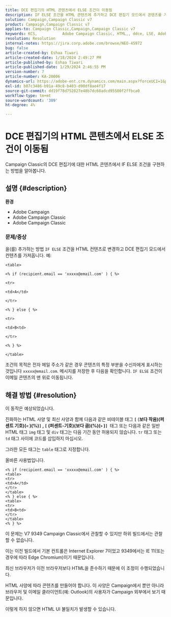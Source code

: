 ```yaml
---
title: DCE 편집기의 HTML 콘텐츠에서 ELSE 조건이 이동됨
description: IF ELSE 조건을 HTML 콘텐츠에 추가하고 DCE 편집기 모드에서 콘텐츠를 가져오는 방법에 대해 알아봅니다.
solution: Campaign,Campaign Classic v7
product: Campaign,Campaign Classic v7
applies-to: Campaign Classic,Campaign,Campaign Classic v7
keywords: KCS, ​​​ ​ ​ ​ ​ ​ ​ ​ ​ ​​ ​Adobe Campaign Classic, HTML,, ddce, LSE, Adobe CampaignLSE, 문제 해결
resolution: Resolution
internal-notes: https://jira.corp.adobe.com/browse/NEO-45972
bug: false
article-created-by: Eshaa Tiwari
article-created-date: 1/18/2024 2:49:27 PM
article-published-by: Eshaa Tiwari
article-published-date: 1/29/2024 2:46:55 PM
version-number: 7
article-number: KA-20006
dynamics-url: https://adobe-ent.crm.dynamics.com/main.aspx?forceUCI=1&pagetype=entityrecord&etn=knowledgearticle&id=81d16bc2-10b6-ee11-a569-6045bd006b3d
exl-id: b07c3486-b91a-49c8-b403-d90df8ae4f17
source-git-commit: dd19f78d752827e48b7dc68adcd95500f2ffbca0
workflow-type: tm+mt
source-wordcount: '309'
ht-degree: 4%

---
```


# DCE 편집기의 HTML 콘텐츠에서 ELSE 조건이 이동됨


Campaign Classic의 DCE 편집기에 대한 HTML 콘텐츠에서 IF ELSE 조건을 구현하는 방법을 알아봅니다.

## 설명 {#description}


<b>환경</b>

- Adobe Campaign
- Adobe Campaign Classic
- Adobe Campaign Classic


### <b>문제/증상</b>

을(를) 추가하는 방법 `IF ELSE` 조건을 HTML 컨텐츠로 변경하고 DCE 편집기 모드에서 컨텐츠를 가져옵니다. 예:


```
<table>

<% if (recipient.email == 'xxxxx@email.com' ) { %>

<tr>

<td>A</td>

</tr>

<% } else { %>

<tr>

<td>B<td>

</tr>

<% } %>

</table>
```


조건의 목적은 전자 메일 주소가 같은 경우 콘텐츠의 특정 부분을 수신자에게 표시하는 것입니다 `xxxxx@email.com`. 메시지를 저장한 후 다음을 확인합니다. `IF ELSE` 조건이 이메일 콘텐츠의 맨 위로 이동됩니다.


## 해결 방법 {#resolution}


이 동작은 예상되었습니다.

진화하는 HTML 사양 및 최신 사양과 함께 다음과 같은 비테이블 태그 <b>`[` </b>(<b>보다 작음)(퍼센트 기호)(`<` )(%)`]` , `[` (퍼센트-기호)(보다 큼)(%)(`>` )`]`  </b>태그 또는 다음과 같은 일반 HTML 태그 `img` 태그 및 `div` 태그는 다음 기간 동안 허용되지 않습니다. `tr` 태그 또는 `td` 태그 사이에 코드를 삽입하지 마십시오.

그러한 모든 태그는 `table` 태그로 지정합니다.

올바른 사용법입니다.


```
<% if (recipient.email == 'xxxxx@email.com' ) { %>
<table>
<tr>
<td>A</td>
</tr>
</table>
<% } else { %>
<table>
<tr>
<td>B<td>
</tr>
</table>
<% } %>
```


이 문제는 V7 9349 Campaign Classic에서 관찰할 수 있지만 하위 빌드에서는 관찰할 수 없습니다.

이는 이전 빌드에서 기본 컨트롤은 Internet Explorer 7이었고 9349에서는 IE 11(또는 경우에 따라 Edge Chromium)이기 때문입니다.

최신 브라우저가 이전 브라우저보다 HTML을 준수하기 때문에 이 조정이 수행되었습니다.

HTML 사양에 따라 콘텐츠를 만들어야 합니다. 이 사양은 Campaign에서 뿐만 아니라 브라우저 및 이메일 클라이언트(예: Outlook)의 사용자가 Campaign 외부에서 보기 때문입니다.

이렇게 하지 않으면 HTML UI 불일치가 발생할 수 있습니다.
